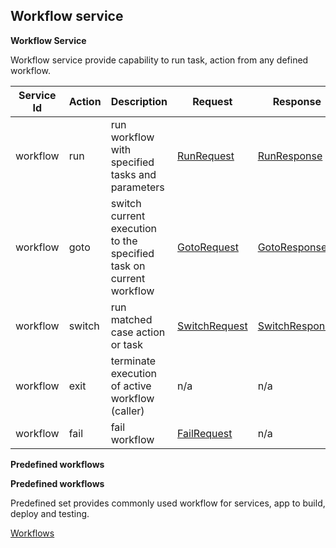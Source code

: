 
<a name="Workfowservice"></a>
## Workflow service


**Workflow Service**

Workflow service provide capability to run task, action from any defined workflow.

| Service Id | Action | Description | Request | Response |
| --- | --- | --- | --- | --- |
| workflow | run | run workflow with specified tasks and parameters | [RunRequest](service_workflow_contract.go) | [RunResponse](service_workflow_contract.go) |
| workflow | goto | switch current execution to the specified task on current workflow | [GotoRequest](service_workflow_goto.go) | [GotoResponse](service_workflow_contract.go) 
| workflow | switch | run matched  case action or task  | [SwitchRequest](service_workflow_contract.go) | [SwitchResponse](service_workflow_contract.go) |
| workflow | exit | terminate execution of active workflow (caller) | n/a | n/a |
| workflow | fail | fail  workflow | [FailRequest](service_workflow_contract.go) | n/a  |


**Predefined workflows**

<a name="predefined_workflows">	</a>
**Predefined workflows**

Predefined set provides commonly used workflow for services, app to build, deploy and testing. 

[Workflows](../shared/workflow)


